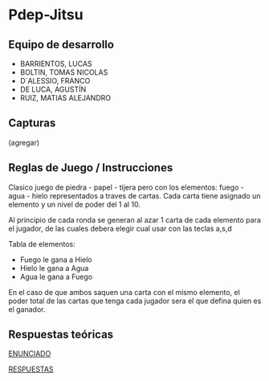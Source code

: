 # Pdep-Jitsu

## Equipo de desarrollo

- BARRIENTOS, LUCAS
- BOLTIN, TOMAS NICOLAS
- D´ALESSIO, FRANCO
- DE LUCA, AGUSTÍN
- RUIZ, MATIAS ALEJANDRO

## Capturas

(agregar)

## Reglas de Juego / Instrucciones

Clasico juego de piedra - papel - tijera pero con los elementos: fuego - agua - hielo representados a traves de cartas.
Cada carta tiene asignado un elemento y un nivel de poder del 1 al 10.

Al principio de cada ronda se generan al azar 1 carta de cada elemento para el jugador, de las cuales debera elegir cual usar con las teclas a,s,d

Tabla de elementos:

- Fuego le gana a Hielo
- Hielo le gana a Agua
- Agua le gana a Fuego

En el caso de que ambos saquen una carta con el mismo elemento, el poder total de las cartas que tenga cada jugador sera el que defina quien es el ganador.
 

## Respuestas teóricas

[ENUNCIADO](https://docs.google.com/document/d/18WIn-4vs75gLPpGrZO-O_kmRLVmd9CnnnYzon_aTjzQ/edit#)

[RESPUESTAS](https://docs.google.com/document/d/19YjMWp3V50xyheGZgzJAI3lDKhGNX5bZFHYHFFHq6-I/edit?usp=sharing)